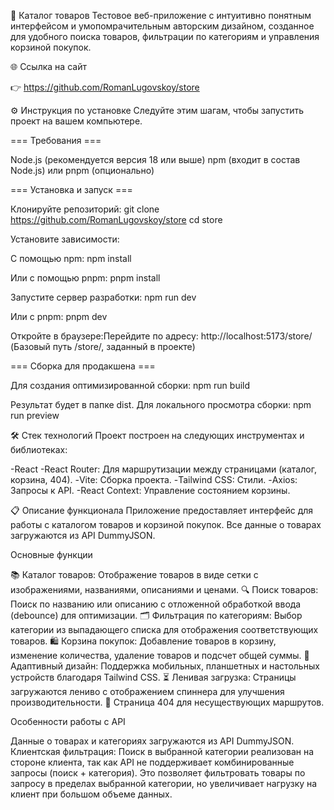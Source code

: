 🛒 Каталог товаров
Тестовое веб-приложение с интуитивно понятным интерфейсом и умопомрачительным авторским дизайном, созданное для удобного поиска товаров, фильтрации по категориям и управления корзиной покупок.

🌐 Ссылка на сайт

👉 https://github.com/RomanLugovskoy/store

⚙️ Инструкция по установке
Следуйте этим шагам, чтобы запустить проект на вашем компьютере.

=== Требования ===

Node.js (рекомендуется версия 18 или выше)
npm (входит в состав Node.js) или pnpm (опционально)

=== Установка и запуск ===

Клонируйте репозиторий:
git clone https://github.com/RomanLugovskoy/store
cd store

Установите зависимости:

С помощью npm:
npm install

Или с помощью pnpm:
pnpm install

Запустите сервер разработки:
npm run dev

Или с pnpm:
pnpm dev

Откройте в браузере:Перейдите по адресу: http://localhost:5173/store/
(Базовый путь /store/, заданный в проекте)

=== Сборка для продакшена ===

Для создания оптимизированной сборки:
npm run build

Результат будет в папке dist. Для локального просмотра сборки:
npm run preview

🛠️ Стек технологий
Проект построен на следующих инструментах и библиотеках:

-React
-React Router: Для маршрутизации между страницами (каталог, корзина, 404).
-Vite: Сборка проекта.
-Tailwind CSS: Стили.
-Axios: Запросы к API.
-React Context: Управление состоянием корзины.

📋 Описание функционала
Приложение предоставляет интерфейс для работы с каталогом товаров и корзиной покупок. Все данные о товарах загружаются из API DummyJSON.

Основные функции

📚 Каталог товаров: Отображение товаров в виде сетки с изображениями, названиями, описаниями и ценами.
🔍 Поиск товаров: Поиск по названию или описанию с отложенной обработкой ввода (debounce) для оптимизации.
🗂️ Фильтрация по категориям: Выбор категории из выпадающего списка для отображения соответствующих товаров.
🛍️ Корзина покупок: Добавление товаров в корзину, изменение количества, удаление товаров и подсчет общей суммы.
📱 Адаптивный дизайн: Поддержка мобильных, планшетных и настольных устройств благодаря Tailwind CSS.
⏳ Ленивая загрузка: Страницы загружаются лениво с отображением спиннера для улучшения производительности.
🚫 Страница 404 для несуществующих маршрутов.

Особенности работы с API

Данные о товарах и категориях загружаются из API DummyJSON.
Клиентская фильтрация: Поиск в выбранной категории реализован на стороне клиента, так как API не поддерживает комбинированные запросы (поиск + категория). Это позволяет фильтровать товары по запросу в пределах выбранной категории, но увеличивает нагрузку на клиент при большом объеме данных.


